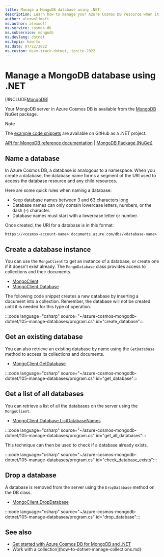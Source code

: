 ```yaml
---
title: Manage a MongoDB database using .NET
description: Learn how to manage your Azure Cosmos DB resource when it provides the API for MongoDB with a .NET SDK.
author: alexwolfmsft
ms.author: alexwolf
ms.service: cosmos-db
ms.subservice: mongodb
ms.devlang: dotnet
ms.topic: how-to
ms.date: 07/22/2022
ms.custom: devx-track-dotnet, ignite-2022
---
```


# Manage a MongoDB database using .NET

[!INCLUDE[MongoDB](../includes/appliesto-mongodb.md)]

Your MongoDB server in Azure Cosmos DB is available from the [MongoDB](https://www.nuget.org/packages/MongoDB.Driver) NuGet package.

> [!NOTE]
> The [example code snippets](https://github.com/Azure-Samples/cosmos-db-mongodb-api-dotnet-samples) are available on GitHub as a .NET project.

[API for MongoDB reference documentation](https://docs.mongodb.com/drivers/csharp) | [MongoDB Package (NuGet)](https://www.nuget.org/packages/MongoDB.Driver)

## Name a database

In Azure Cosmos DB, a database is analogous to a namespace. When you create a database, the database name forms a segment of the URI used to access the database resource and any child resources.

Here are some quick rules when naming a database:

* Keep database names between 3 and 63 characters long
* Database names can only contain lowercase letters, numbers, or the dash (-) character.
* Database names must start with a lowercase letter or number.

Once created, the URI for a database is in this format:

``https://<cosmos-account-name>.documents.azure.com/dbs/<database-name>``

## Create a database instance

You can use the `MongoClient` to get an instance of a database, or create one if it doesn't exist already. The `MongoDatabase` class provides access to collections and their documents.

* [MongoClient](https://mongodb.github.io/mongo-csharp-driver/2.16/apidocs/html/T_MongoDB_Driver_MongoClient.htm)
* [MongoClient.Database](https://mongodb.github.io/mongo-csharp-driver/2.16/apidocs/html/T_MongoDB_Driver_MongoDatabase.htm)

The following code snippet creates a new database by inserting a document into a collection. Remember, the database will not be created until it is needed for this type of operation.

:::code language="csharp" source="~/azure-cosmos-mongodb-dotnet/105-manage-databases/program.cs" id="create_database":::

## Get an existing database

You can also retrieve an existing database by name using the `GetDatabase` method to access its collections and documents.

* [MongoClient.GetDatabase](https://mongodb.github.io/mongo-csharp-driver/2.17/apidocs/html/M_MongoDB_Driver_MongoClient_GetDatabase.htm)

:::code language="csharp" source="~/azure-cosmos-mongodb-dotnet/105-manage-databases/program.cs" id="get_database":::

## Get a list of all databases

You can retrieve a list of all the databases on the server using the `MongoClient`.

* [MongoClient.Database.ListDatabaseNames](https://mongodb.github.io/mongo-csharp-driver/2.17/apidocs/html/M_MongoDB_Driver_MongoClient_ListDatabaseNames_3.htm)

:::code language="csharp" source="~/azure-cosmos-mongodb-dotnet/105-manage-databases/program.cs" id="get_all_databases":::

This technique can then be used to check if a database already exists.

:::code language="csharp" source="~/azure-cosmos-mongodb-dotnet/105-manage-databases/program.cs" id="check_database_exists":::

## Drop a database

A database is removed from the server using the `DropDatabase` method on the DB class. 

* [MongoClient.DropDatabase](https://mongodb.github.io/mongo-csharp-driver/2.17/apidocs/html/M_MongoDB_Driver_MongoClient_DropDatabase_1.htm)

:::code language="csharp" source="~/azure-cosmos-mongodb-dotnet/105-manage-databases/program.cs" id="drop_database":::

## See also

- [Get started with Azure Cosmos DB for MongoDB and .NET](how-to-dotnet-get-started.md)
- Work with a collection](how-to-dotnet-manage-collections.md)

